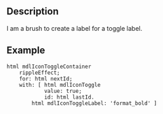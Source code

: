 Description
--------------------

I am a brush to create a label for a toggle label.

Example
--------------------

	html mdlIconToggleContainer
		rippleEffect;
		for: html nextId;
		with: [ html mdlIconToggle
				value: true;
				id: html lastId.
			html mdlIconToggleLabel: 'format_bold' ]